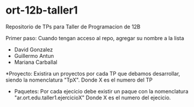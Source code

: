 # ort-12b-taller1
Repositorio de TPs para Taller de Programacion de 12B

Primer paso:
Cuando tengan acceso al repo, agregar su nombre a la lista

* David Gonzalez
* Guillermo Antun
* Mariana Carballal

*Proyecto:
Existira un proyectos por cada TP que debamos desarrollar, siendo la nomenclatura "TpX". Donde X es el numero del TP

* Paquetes:
Por cada ejecicio debe existir un paque con la nomenclatura
"ar.ort.edu.taller1.ejercicioX" 
Donde X es el numero del ejecicio.
